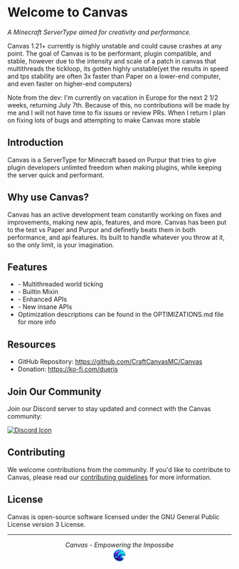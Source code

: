 <!DOCTYPE html>

<html>
<body>
  <h1>Welcome to Canvas</h1>
  <p><em>A Minecraft ServerType aimed for creativity and performance.</em></p>

  <p>Canvas 1.21+ currently is highly unstable and could cause crashes at any point. The goal of Canvas is to be performant, plugin compatible, and stable, however due to the intensity and scale of a patch in canvas that multithreads the tickloop, its gotten highly unstable(yet the results in speed and tps stability are often 3x faster than Paper on a lower-end computer, and even faster on higher-end computers)</p>

  <p>Note from the dev: I'm currently on vacation in Europe for the next 2 1/2 weeks, returning July 7th. Because of this, no contributions will be made by me and I will not have time to fix issues or review PRs. When I return I plan on fixing lots of bugs and attempting to make Canvas more stable</p>

  <h2>Introduction</h2>

  <p>Canvas is a ServerType for Minecraft based on Purpur that tries to give plugin developers unlimted freedom when making plugins,
   while keeping the server quick and performant.</p>

  <h2>Why use Canvas?</h2>
  <p>Canvas has an active development team constantly working on fixes and improvements, making new apis, features, and more. Canvas has been
   put to the test vs Paper and Purpur and definetly beats them in both performance, and api features. Its built to handle whatever you throw at it, so the only limit, is your imagination.</p>

  <h2>Features</h2>
  <ul>
    <li>- Multithreaded world ticking</li>
    <li>- Builtin Mixin</li>
    <li>- Enhanced APIs</li>
    <li>- New insane APIs</li>
    <li>Optimization descriptions can be found in the OPTIMIZATIONS.md file for more info</li>
  </ul>

  <h2>Resources</h2>
  <ul>
    <li>GitHub Repository: <a href="https://github.com/CraftCanvasMC/Canvas">https://github.com/CraftCanvasMC/Canvas</a></li>
    <li>Donation: <a href="https://ko-fi.com/dueris">https://ko-fi.com/dueris</a></li>
  </ul>

  <h2>Join Our Community</h2>
  <p>Join our Discord server to stay updated and connect with the Canvas community:</p>
  <a href="https://discord.com/invite/hs7EYwWf4G"><img src="https://1000logos.net/wp-content/uploads/2021/06/Discord-logo-2015.png" alt="Discord Icon" width="250" height="150"></a>

  <h2>Contributing</h2>
  <p>We welcome contributions from the community. If you'd like to contribute to Canvas, please read our <a href="CONTRIBUTING.md">contributing guidelines</a> for more information.</p>

  <h2>License</h2>
  <p>Canvas is open-source software licensed under the GNU General Public License version 3 License</a>.</p>
    </div>

<hr>
  <p align="center">
    <em>Canvas - Empowering the Impossibe</em>
    <br>
    <img src="canvas-logo.png" alt="Canvas Logo" width="30" height="30">
  </p>
</body>
</html>
